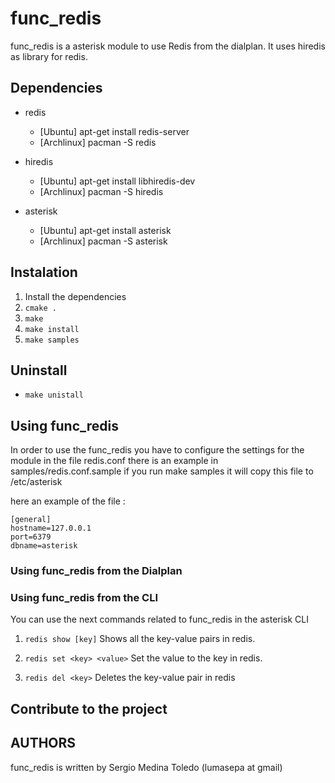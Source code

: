 # func_redis

func_redis is a asterisk module to use Redis from the dialplan.
It uses hiredis as library for redis.

## Dependencies
- redis
     - [Ubuntu] apt-get install redis-server
     - [Archlinux] pacman -S redis

- hiredis
    - [Ubuntu] apt-get install libhiredis-dev
    - [Archlinux] pacman -S hiredis
    
- asterisk
    - [Ubuntu] apt-get install asterisk
    - [Archlinux] pacman -S asterisk

        
## Instalation
1. Install the dependencies
2. ```cmake .```
3. ```make```
4. ```make install```
5. ```make samples```


## Uninstall 
- ```make unistall```

## Using func_redis

In order to use the func_redis you have to configure the settings for the module 
in the file redis.conf there is an example in samples/redis.conf.sample if you 
run make samples it will copy this file to /etc/asterisk

here an example of the file :

```
[general]
hostname=127.0.0.1
port=6379
dbname=asterisk
```


### Using func_redis from the Dialplan 


### Using func_redis from the CLI

You can use the next commands related to func_redis in the asterisk CLI 

1. ```redis show [key]```
    Shows all the key-value pairs in redis.
    
2. ```redis set <key> <value>```
    Set the value <value> to the key <key> in redis.
    
3. ```redis del <key>```
    Deletes the key-value pair in redis

## Contribute to the project


## AUTHORS

func_redis is written by Sergio Medina Toledo (lumasepa at gmail)
